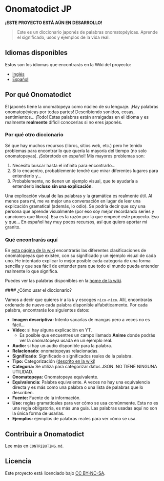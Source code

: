 # Onomatodict JP

**¡ESTE PROYECTO ESTÁ AÚN EN DESARROLLO!**

> Este es un diccionario japonés de palabras onomatopéyicas. Aprende el significado, usos y ejemplos de la vida real.

## Idiomas disponibles

Estos son los idiomas que encontrarás en la Wiki del proyecto:

- [Inglés](https://github.com/matsumurae/onomatodict-jp/wiki)
- [Español](https://github.com/matsumurae/onomatodict-jp/wiki/Inicio)

## Por qué Onomatodict

El japonés tiene la onomatopeya como núcleo de su lenguaje. ¡Hay palabras onomatopéyicas por todas partes! Describiendo sonidos, cosas, sentimientos… ¡Todo! Estas palabras están arraigadas en el idioma y es realmente **realmente** difícil conocerlas si no eres japonés.

### Por qué otro diccionario

Sé que hay muchos recursos (libros, sitios web, etc.) pero he tenido problemas para encontrar lo que quería la mayoría del tiempo (no solo onomatopeyas). ¡Sobretodo en español! Mis mayores problemas son:

1. Necesito buscar hasta el infinito para encontrarlo…
2. Si lo encuentro, probablemente tendré que mirar diferentes lugares para entenderlo y...
3. Probablemente, no tienen un ejemplo visual, que te ayudaría a entenderlo **incluso sin una explicación**.

Una explicación visual de las palabras y la gramática es realmente útil. Al menos para mí, me va mejor una conversación en lugar de leer una explicación gramatical (además, lo odio). Se podría decir que soy una persona que aprende visualmente (por eso soy mejor recordando series y canciones que libros). Esa es la razón por la que empecé este proyecto. Eso y que… En español hay muy pocos recursos, así que quiero aportar mi granito.

### Qué encontrarás aquí

En [esta página de la wiki](https://github.com/matsumurae/onomatodict-jp/wiki/Clasificaci%C3%B3n-onomatopeyas) encontrarás las diferentes clasificaciones de onomatopeyas que existen, con su significado y un ejemplo visual de cada uno. He intentado explicar lo mejor posible cada categoría de una forma sencilla y que sea fácil de entender para que todo el mundo pueda entender realmente lo que significa.

Puedes ver las palabras disponibles en la [home de la wiki](https://github.com/matsumurae/onomatodict-jp/wiki/Inicio).

#### ¿Cómo usar el diccionario?

Vamos a decir que quieres ir a la `N` y escoges `nico-nico`. Allí, encontrarás ordenado de nuevo cada palabra disponible alfabéticamente. Por cada palabra, encontrarás los siguientes datos:

- **Imagen descriptiva:** Intento sacarlas de mangas pero a veces no es fácil…
- **Video:** si hay alguna explicación en YT.
  - Es posible que encuentres un campo llamado **Anime** donde podrás ver la onomatopeya usada en un ejemplo real.
- **Audio:** si hay un audio disponible para la palabra.
- **Relacionado:** onomatopeyas relacionadas.
- **Significado:** Significado o significados reales de la palabra.
- **Tipo:** Categorización ([descrito en la wiki](https://github.com/matsumurae/onomatodict-jp/wiki/Clasificaci%C3%B3n-onomatopeyas))
- **Categoría:** Se utiliza para categorizar datos JSON. NO TIENE NINGUNA UTILIDAD.
- **Onomatopeya:** Onomatopeya equivalente.
- **Equivalencia:** Palabra equivalente. A veces no hay una equivalencia directa y es más como una palabra o una lista de palabras que lo describen.
- **Fuente:** Fuente de la información.
- **Uso:** reglas gramaticales para ver cómo se usa comúnmente. Esta no es una regla obligatoria, es más una guía. Las palabras usadas aquí no son la única forma de usarlas.
- **Ejemplos:** ejemplos de palabras reales para ver cómo se usa.

## Contribuir a Onomatodict

Lee más en `CONTRIBUTING.md`.

## Licencia

Este proyecto está licenciado bajo [CC BY-NC-SA](https://creativecommons.org/licenses/by-nc-sa/4.0/).